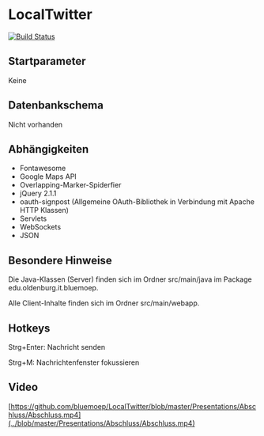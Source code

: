 LocalTwitter
============

[![Build Status](https://drone.io/github.com/bluemoep/LocalTwitter/status.png)](https://drone.io/github.com/bluemoep/LocalTwitter/latest)

Startparameter
--------------
Keine

Datenbankschema
---------------
Nicht vorhanden

Abhängigkeiten
--------------
* Fontawesome
* Google Maps API
* Overlapping-Marker-Spiderfier
* jQuery 2.1.1
* oauth-signpost (Allgemeine OAuth-Bibliothek in Verbindung mit Apache HTTP Klassen)
* Servlets
* WebSockets
* JSON

Besondere Hinweise
------------------
Die Java-Klassen (Server) finden sich im Ordner src/main/java im Package edu.oldenburg.it.bluemoep.

Alle Client-Inhalte finden sich im Ordner src/main/webapp.

Hotkeys
-------
Strg+Enter: Nachricht senden

Strg+M: Nachrichtenfenster fokussieren

Video
-----
[https://github.com/bluemoep/LocalTwitter/blob/master/Presentations/Abschluss/Abschluss.mp4](../blob/master/Presentations/Abschluss/Abschluss.mp4)
